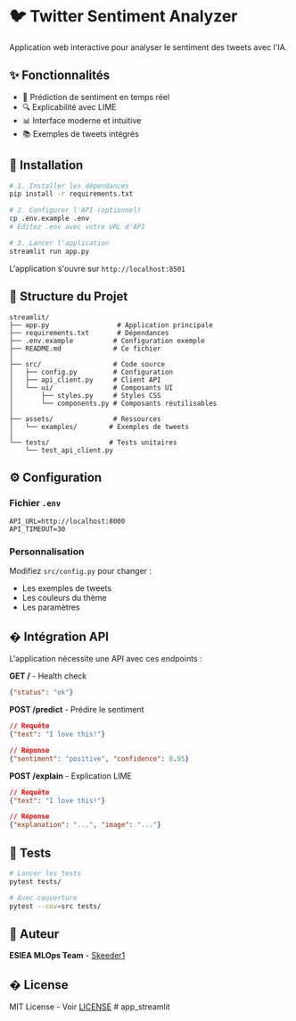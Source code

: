 # 🐦 Twitter Sentiment Analyzer

Application web interactive pour analyser le sentiment des tweets avec l'IA.

## ✨ Fonctionnalités

- 🔮 Prédiction de sentiment en temps réel
- 🔍 Explicabilité avec LIME
- 📊 Interface moderne et intuitive
- 📚 Exemples de tweets intégrés

## 🚀 Installation

```bash
# 1. Installer les dépendances
pip install -r requirements.txt

# 2. Configurer l'API (optionnel)
cp .env.example .env
# Éditez .env avec votre URL d'API

# 3. Lancer l'application
streamlit run app.py
```

L'application s'ouvre sur `http://localhost:8501`

## 📁 Structure du Projet

```
streamlit/
├── app.py                 # Application principale
├── requirements.txt       # Dépendances
├── .env.example          # Configuration exemple
├── README.md             # Ce fichier
│
├── src/                  # Code source
│   ├── config.py         # Configuration
│   ├── api_client.py     # Client API
│   └── ui/               # Composants UI
│       ├── styles.py     # Styles CSS
│       └── components.py # Composants réutilisables
│
├── assets/               # Ressources
│   └── examples/        # Exemples de tweets
│
└── tests/               # Tests unitaires
    └── test_api_client.py
```

## ⚙️ Configuration

### Fichier `.env`

```env
API_URL=http://localhost:8000
API_TIMEOUT=30
```

### Personnalisation

Modifiez `src/config.py` pour changer :
- Les exemples de tweets
- Les couleurs du thème
- Les paramètres

## � Intégration API

L'application nécessite une API avec ces endpoints :

**GET /** - Health check
```json
{"status": "ok"}
```

**POST /predict** - Prédire le sentiment
```json
// Requête
{"text": "I love this!"}

// Réponse
{"sentiment": "positive", "confidence": 0.95}
```

**POST /explain** - Explication LIME
```json
// Requête
{"text": "I love this!"}

// Réponse
{"explanation": "...", "image": "..."}
```

## 🧪 Tests

```bash
# Lancer les tests
pytest tests/

# Avec couverture
pytest --cov=src tests/
```

## 👥 Auteur

**ESIEA MLOps Team** - [Skeeder1](https://github.com/Skeeder1)

## � License

MIT License - Voir [LICENSE](LICENSE)
#   a p p _ s t r e a m l i t  
 